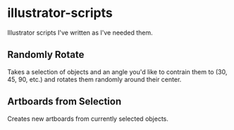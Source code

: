 illustrator-scripts
===================

Illustrator scripts I've written as I've needed them.

## Randomly Rotate
Takes a selection of objects and an angle you'd like to contrain them to (30, 45, 90, etc.) and rotates them randomly around their center.

## Artboards from Selection
Creates new artboards from currently selected objects.
